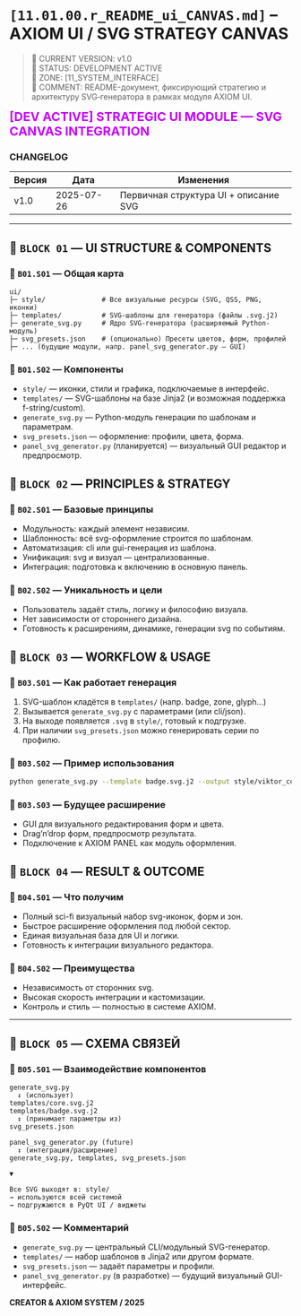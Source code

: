 <!-- START AXIOM CONTENT -->

# `[11.01.00.r_README_ui_CANVAS.md]` – **AXIOM UI / SVG STRATEGY CANVAS**

> 🔹 CURRENT VERSION: v1.0  
> 🔹 STATUS: DEVELOPMENT ACTIVE  
> 🔹 ZONE: \[11_SYSTEM_INTERFACE]  
> 🔹 COMMENT: README-документ, фиксирующий стратегию и архитектуру SVG‑генератора в рамках модуля AXIOM UI.  

<span style="font-size: 22px; color: #c500ff; font-weight: bold;">\[DEV ACTIVE] STRATEGIC UI MODULE — SVG CANVAS INTEGRATION</span>

<!-- AXIOM_META_ID: 11.01.00.r_README_ui_CANVAS.md | STAGE: DEVELOPMENT ACTIVE -->

### CHANGELOG

| Версия | Дата       | Изменения                             |
| ------ | ---------- | ------------------------------------- |
| v1.0   | 2025-07-26 | Первичная структура UI + описание SVG |

---

<!-- BLOCK CANVAS: 11.01.00.r_README_ui_CANVAS.md | BLOCK 01 -->

<a id="block-01-ui-structure"></a>

## 🔷 `BLOCK 01` — UI STRUCTURE & COMPONENTS

### 🔶 `B01.S01` — Общая карта

```
ui/
├─ style/              # Все визуальные ресурсы (SVG, QSS, PNG, иконки)
├─ templates/          # SVG-шаблоны для генератора (файлы .svg.j2)
├─ generate_svg.py     # Ядро SVG-генератора (расширяемый Python-модуль)
├─ svg_presets.json    # (опционально) Пресеты цветов, форм, профилей
├─ ... (будущие модули, напр. panel_svg_generator.py — GUI)
```

### 🔶 `B01.S02` — Компоненты

* `style/` — иконки, стили и графика, подключаемые в интерфейс.
* `templates/` — SVG-шаблоны на базе Jinja2 (и возможная поддержка f-string/custom).
* `generate_svg.py` — Python-модуль генерации по шаблонам и параметрам.
* `svg_presets.json` — оформление: профили, цвета, форма.
* `panel_svg_generator.py` (планируется) — визуальный GUI редактор и предпросмотр.

<!-- /BLOCK CANVAS -->

<!-- BLOCK CANVAS: 11.01.00.r_README_ui_CANVAS.md | BLOCK 02 -->

<a id="block-02-principles"></a>

## 🔷 `BLOCK 02` — PRINCIPLES & STRATEGY

### 🔶 `B02.S01` — Базовые принципы

* Модульность: каждый элемент независим.
* Шаблонность: всё svg-оформление строится по шаблонам.
* Автоматизация: cli или gui-генерация из шаблона.
* Унификация: svg и визуал — централизованные.
* Интеграция: подготовка к включению в основную панель.

### 🔶 `B02.S02` — Уникальность и цели

* Пользователь задаёт стиль, логику и философию визуала.
* Нет зависимости от стороннего дизайна.
* Готовность к расширениям, динамике, генерации svg по событиям.

<!-- /BLOCK CANVAS -->

<!-- BLOCK CANVAS: 11.01.00.r_README_ui_CANVAS.md | BLOCK 03 -->

<a id="block-03-workflow"></a>

## 🔷 `BLOCK 03` — WORKFLOW & USAGE

### 🔶 `B03.S01` — Как работает генерация

1. SVG-шаблон кладётся в `templates/` (напр. badge, zone, glyph...)
2. Вызывается `generate_svg.py` с параметрами (или cli/json).
3. На выходе появляется `.svg` в `style/`, готовый к подгрузке.
4. При наличии `svg_presets.json` можно генерировать серии по профилю.

### 🔶 `B03.S02` — Пример использования

```bash
python generate_svg.py --template badge.svg.j2 --output style/viktor_core.svg --params '{"color": "#FF3300"}'
```

### 🔶 `B03.S03` — Будущее расширение

* GUI для визуального редактирования форм и цвета.
* Drag’n’drop форм, предпросмотр результата.
* Подключение к AXIOM PANEL как модуль оформления.

<!-- /BLOCK CANVAS -->

<!-- BLOCK CANVAS: 11.01.00.r_README_ui_CANVAS.md | BLOCK 04 -->

<a id="block-04-result"></a>

## 🔷 `BLOCK 04` — RESULT & OUTCOME

### 🔶 `B04.S01` — Что получим

* Полный sci-fi визуальный набор svg-иконок, форм и зон.
* Быстрое расширение оформления под любой сектор.
* Единая визуальная база для UI и логики.
* Готовность к интеграции визуального редактора.

### 🔶 `B04.S02` — Преимущества

* Независимость от сторонних svg.
* Высокая скорость интеграции и кастомизации.
* Контроль и стиль — полностью в системе AXIOM.

<!-- /BLOCK CANVAS -->

---

<!-- BLOCK CANVAS: 11.01.00.r_README_ui_CANVAS.md | BLOCK 05: СХЕМА СВЯЗЕЙ -->
<a id="block-05-link-graph"></a>

## 🔷 `BLOCK 05` — СХЕМА СВЯЗЕЙ

### 🔶 `B05.S01` — Взаимодействие компонентов

```text
generate_svg.py
  ↕ (использует)
templates/core.svg.j2
templates/badge.svg.j2
  ↕ (принимает параметры из)
svg_presets.json

panel_svg_generator.py (future)
  ↕ (интеграция/расширение)
generate_svg.py, templates, svg_presets.json

▼

Все SVG выходят в: style/
→ используются всей системой
→ подгружаются в PyQt UI / виджеты
````

### 🔶 `B05.S02` — Комментарий

* `generate_svg.py` — центральный CLI/модульный SVG-генератор.
* `templates/` — набор шаблонов в Jinja2 или другом формате.
* `svg_presets.json` — задаёт параметры и профили.
* `panel_svg_generator.py` (в разработке) — будущий визуальный GUI-интерфейс.

<!-- /BLOCK CANVAS -->



**CREATOR & AXIOM SYSTEM / 2025**

